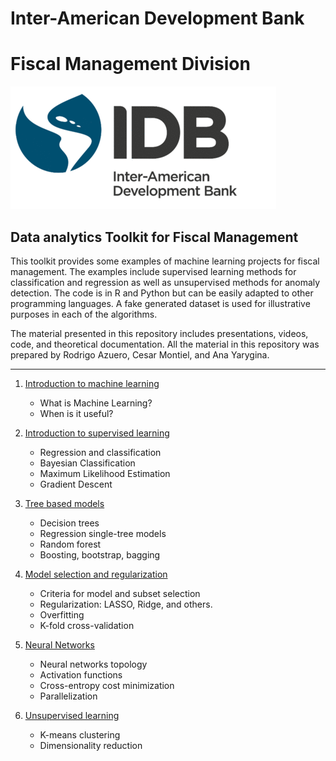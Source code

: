 # Inter-American Development Bank 
# Fiscal Management Division 

![](Images/IDBLogo.png) 

## Data analytics Toolkit for Fiscal Management



This toolkit provides some examples of machine learning projects for fiscal management. The examples include supervised learning methods for classification and regression as well as unsupervised methods for anomaly detection. The code is in R and Python but can be easily adapted to other programming languages. A fake generated dataset is used for illustrative purposes in each of the algorithms.

The material presented in this repository includes presentations, videos, code, and theoretical documentation. All the material in this repository was prepared by Rodrigo Azuero, Cesar Montiel, and Ana Yarygina. 

----

1. [Introduction to machine learning](https://github.com/rodazuero/TaxAdministrationMLToolKit/tree/master/Introduction)
   * What is Machine Learning?
   * When is it useful?

2. [Introduction to supervised learning](https://github.com/rodazuero/TaxAdministrationMLToolKit/tree/master/IntroductionSupervised)
   * Regression and classification
   * Bayesian Classification
   * Maximum Likelihood Estimation 
   * Gradient Descent

3. [Tree based models](https://github.com/rodazuero/TaxAdministrationMLToolKit/tree/master/TreeBasedModels)
   * Decision trees
   * Regression single-tree models
   * Random forest 
   * Boosting, bootstrap, bagging
 
4. [Model selection and regularization](https://github.com/rodazuero/TaxAdministrationMLToolKit/tree/master/ModelSelectionandRegularization)
   * Criteria for model and subset selection
   * Regularization: LASSO, Ridge, and others. 
   * Overfitting
   * K-fold cross-validation

5. [Neural Networks](https://github.com/rodazuero/TaxAdministrationMLToolKit/tree/master/NeuralNetworks)
   * Neural networks topology
   * Activation functions
   * Cross-entropy cost minimization
   * Parallelization

6. [Unsupervised learning](https://github.com/rodazuero/TaxAdministrationMLToolKit/tree/master/UnsupervisedLearning)
   * K-means clustering
   * Dimensionality reduction

